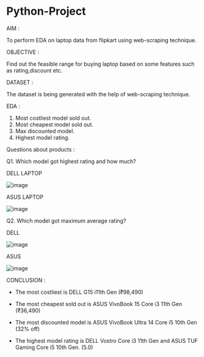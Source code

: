 # Python-Project

AIM :

To perform EDA on laptop data from flipkart using web-scraping technique.

OBJECTIVE :

Find out the feasible range for buying laptop based on some features such as rating,discount etc.

DATASET :

The dataset is being generated with the help of web-scraping technique.

EDA :

1. Most costliest model sold out.
2. Most cheapest model sold out.
3. Max discounted model.
4. Highest model rating.

Questions about products :

Q1. Which model got highest rating and how much?

DELL LAPTOP

![image](https://user-images.githubusercontent.com/83213500/151186743-96dad0ab-f56f-4e23-9e1c-27355409ee36.png)

ASUS LAPTOP

![image](https://user-images.githubusercontent.com/83213500/151186965-2002f26f-2bfc-4c2d-abc3-7299fce1129d.png)

Q2. Which model got maximum average rating?

DELL

![image](https://user-images.githubusercontent.com/83213500/151187167-daa582a7-78b0-4b53-b50d-9fc932a21ec0.png)


ASUS

![image](https://user-images.githubusercontent.com/83213500/151187256-565d7c64-3123-4706-a883-f265220a48d8.png)


CONCLUSION :

- The most costliest is DELL G15 i11th Gen (₹98,490)

- The most cheapest sold out is ASUS VivoBook 15 Core i3 11th Gen (₹36,490)
 
- The most discounted model is ASUS VivoBook Ultra 14 Core i5 10th Gen (32% off)

- The highest model rating is DELL Vostro Core i3 11th Gen and ASUS TUF Gaming Core i5 10th Gen. (5.0)
